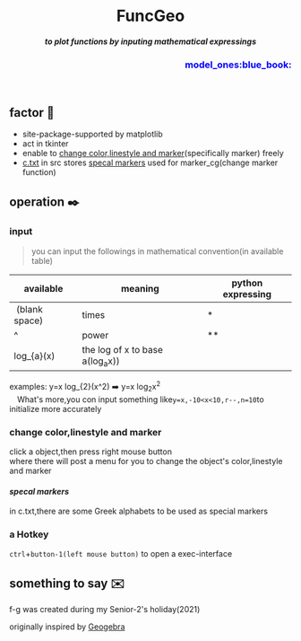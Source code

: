 <p align="center" >
  <h1 align="center" style="margin:0 auto;">FuncGeo</h1>
</p>
<h5 align="center">to plot functions by inputing mathematical expressings </h5>
<h3 align="right" style="color:blue"> <!--The style doesn't work?!-->
    model_ones:blue_book:
</h3>


<br>

## factor :pushpin:
* site-package-supported by matplotlib  
* act in tkinter  
* enable to [change color,linestyle and marker](#change-colorlinestyle-and-marker)(specifically marker) freely  
* [c.txt](/funcgeo/src/c.txt) in src stores [specal markers](#m) used for marker_cg(change marker function)

## operation :black_nib:
### input
> you can input the followings in mathematical convention(in available table)

available|meaning|python expressing
-|-|-
&nbsp;(blank space)|times|*
^|power|**
log_{a}(x)|the log of x to base a(log<sub>a</sub>x))|

examples: y=x log_{2}(x^2)  :arrow_right:  y=x log<sub>2</sub>x<sup>2</sup><!--$\rightarrow y=x log_2 x^2$-->  
&emsp;What's more,you con input something like`y=x,-10<x<10,r--,n=10`to initialize more accurately
### change color,linestyle and marker
click a object,then press right mouse button  
where there will post a menu for you to change the object's color,linestyle and marker  
*<h4 id="m"> specal markers  </h4>*
in c.txt,there are some Greek alphabets to be used as special markers  
### a Hotkey
`ctrl`+`button-1(left mouse button)` to open a exec-interface  

## something to say :envelope:
f-g was created during my Senior-2's holiday(2021)  

originally inspired by [Geogebra](https://geogebra.org/)  

